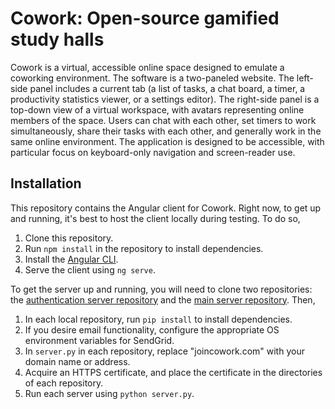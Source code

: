 # Cowork: Open-source gamified study halls

Cowork is a virtual, accessible online space designed to emulate a coworking environment. The software is a two-paneled website. The left-side panel includes a current tab (a list of tasks, a chat board, a timer, a productivity statistics viewer, or a settings editor). The right-side panel is a top-down view of a virtual workspace, with avatars representing online members of the space.  Users can chat with each other, set timers to work simultaneously, share their tasks with each other, and generally work in the same online environment. The application is designed to be accessible, with particular focus on keyboard-only navigation and screen-reader use.

## Installation

This repository contains the Angular client for Cowork. Right now, to get up and running, it's best to host the client locally during testing. To do so,

1. Clone this repository.
2. Run `npm install` in the repository to install dependencies.
3. Install the [Angular CLI](https://angular.io/cli).
4. Serve the client using `ng serve`.

To get the server up and running, you will need to clone two repositories: the [authentication server repository](https://github.com/innkeeper-games/cowork-auth-server) and the [main server repository](https://github.com/innkeeper-games/cowork-server). Then,

1. In each local repository, run `pip install` to install dependencies.
2. If you desire email functionality, configure the appropriate OS environment variables for SendGrid.
3. In `server.py` in each repository, replace "joincowork.com" with your domain name or address.
4. Acquire an HTTPS certificate, and place the certificate in the directories of each repository.
5. Run each server using `python server.py`.
